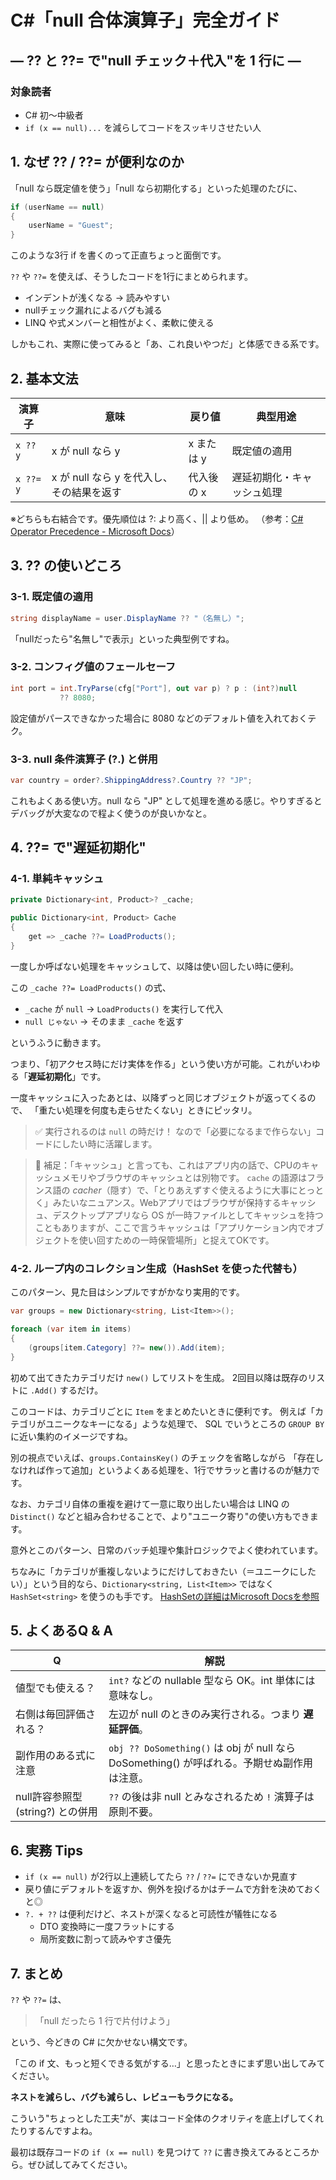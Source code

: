 # C#「null 合体演算子」完全ガイド

## — ?? と ??= で"null チェック＋代入"を 1 行に —

### 対象読者
- C# 初〜中級者
- `if (x == null)...` を減らしてコードをスッキリさせたい人


## 1. なぜ ?? / ??= が便利なのか
「null なら既定値を使う」「null なら初期化する」といった処理のたびに、
```csharp
if (userName == null)
{
    userName = "Guest";
}
```
このような3行 if を書くのって正直ちょっと面倒です。

`??` や `??=` を使えば、そうしたコードを1行にまとめられます。
- インデントが浅くなる → 読みやすい
- nullチェック漏れによるバグも減る
- LINQ や式メンバーと相性がよく、柔軟に使える

しかもこれ、実際に使ってみると「あ、これ良いやつだ」と体感できる系です。


## 2. 基本文法
| 演算子 | 意味 | 戻り値 | 典型用途 |
|-------|-----|-------|---------|
| `x ?? y` | x が null なら y | x または y | 既定値の適用 |
| `x ??= y` | x が null なら y を代入し、その結果を返す | 代入後の x | 遅延初期化・キャッシュ処理 |

※どちらも右結合です。優先順位は ?: より高く、|| より低め。
（参考：[C# Operator Precedence - Microsoft Docs](https://learn.microsoft.com/en-us/dotnet/csharp/language-reference/operators/#operator-precedence)）


## 3. ?? の使いどころ

### 3-1. 既定値の適用
```csharp
string displayName = user.DisplayName ?? "（名無し）";
```
「nullだったら"名無し"で表示」といった典型例ですね。

### 3-2. コンフィグ値のフェールセーフ
```csharp
int port = int.TryParse(cfg["Port"], out var p) ? p : (int?)null 
           ?? 8080;
```
設定値がパースできなかった場合に 8080 などのデフォルト値を入れておくテク。

### 3-3. null 条件演算子 (?.) と併用
```csharp
var country = order?.ShippingAddress?.Country ?? "JP";
```
これもよくある使い方。null なら "JP" として処理を進める感じ。やりすぎるとデバッグが大変なので程よく使うのが良いかなと。


## 4. ??= で"遅延初期化"

### 4-1. 単純キャッシュ
```csharp
private Dictionary<int, Product>? _cache;

public Dictionary<int, Product> Cache
{
    get => _cache ??= LoadProducts();
}
```
一度しか呼ばない処理をキャッシュして、以降は使い回したい時に便利。

この `_cache ??= LoadProducts()` の式、
- `_cache` が `null` → `LoadProducts()` を実行して代入
- `null じゃない` → そのまま `_cache` を返す

というふうに動きます。

つまり、「初アクセス時にだけ実体を作る」という使い方が可能。これがいわゆる「**遅延初期化**」です。

一度キャッシュに入ったあとは、以降ずっと同じオブジェクトが返ってくるので、
「重たい処理を何度も走らせたくない」ときにピッタリ。

> ✅ 実行されるのは `null` の時だけ！
> なので「必要になるまで作らない」コードにしたい時に活躍します。

> 💬 補足：「キャッシュ」と言っても、これはアプリ内の話で、CPUのキャッシュメモリやブラウザのキャッシュとは別物です。
> `cache` の語源はフランス語の *cacher*（隠す）で、「とりあえずすぐ使えるように大事にとっとく」みたいなニュアンス。Webアプリではブラウザが保持するキャッシュ、デスクトップアプリなら OS が一時ファイルとしてキャッシュを持つこともありますが、ここで言うキャッシュは「アプリケーション内でオブジェクトを使い回すための一時保管場所」と捉えてOKです。

### 4-2. ループ内のコレクション生成（HashSet を使った代替も）

このパターン、見た目はシンプルですがかなり実用的です。

```csharp
var groups = new Dictionary<string, List<Item>>();

foreach (var item in items)
{
    (groups[item.Category] ??= new()).Add(item);
}
```
初めて出てきたカテゴリだけ `new()` してリストを生成。
2回目以降は既存のリストに `.Add()` するだけ。

このコードは、カテゴリごとに `Item` をまとめたいときに便利です。
例えば「カテゴリがユニークなキーになる」ような処理で、
SQL でいうところの `GROUP BY` に近い集約のイメージですね。

別の視点でいえば、`groups.ContainsKey()` のチェックを省略しながら
「存在しなければ作って追加」というよくある処理を、1行でサラッと書けるのが魅力です。

なお、カテゴリ自体の重複を避けて一意に取り出したい場合は LINQ の `Distinct()` などと組み合わせることで、より"ユニーク寄り"の使い方もできます。

意外とこのパターン、日常のバッチ処理や集計ロジックでよく使われています。

ちなみに「カテゴリが重複しないようにだけしておきたい（＝ユニークにしたい）」という目的なら、`Dictionary<string, List<Item>>` ではなく `HashSet<string>` を使うのも手です。
[HashSetの詳細はMicrosoft Docsを参照](https://learn.microsoft.com/en-us/dotnet/fundamentals/runtime-libraries/system-collections-generic-hashset-t)


## 5. よくあるQ & A
| Q | 解説 |
|---|-----|
| 値型でも使える？ | `int?` などの nullable 型なら OK。int 単体には意味なし。 |
| 右側は毎回評価される？ | 左辺が null のときのみ実行される。つまり **遅延評価**。 |
| 副作用のある式に注意 | `obj ?? DoSomething()` は obj が null なら DoSomething() が呼ばれる。予期せぬ副作用は注意。 |
| null許容参照型 (string?) との併用 | `??` の後は非 null とみなされるため `!` 演算子は原則不要。 |


## 6. 実務 Tips

- `if (x == null)` が2行以上連続してたら `??` / `??=` にできないか見直す
- 戻り値にデフォルトを返すか、例外を投げるかはチームで方針を決めておくと◎
- `?. + ??` は便利だけど、ネストが深くなると可読性が犠牲になる
    - DTO 変換時に一度フラットにする
    - 局所変数に割って読みやすさ優先


## 7. まとめ

`??` や `??=` は、

> 「null だったら 1 行で片付けよう」

という、今どきの C# に欠かせない構文です。

「この if 文、もっと短くできる気がする…」と思ったときにまず思い出してみてください。

**ネストを減らし、バグも減らし、レビューもラクになる。**

こういう"ちょっとした工夫"が、実はコード全体のクオリティを底上げしてくれたりするんですよね。

最初は既存コードの `if (x == null)` を見つけて `??` に書き換えてみるところから。ぜひ試してみてください。